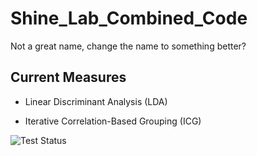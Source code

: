 # Shine_Lab_Combined_Code
Not a great name, change the name to something better? 

## Current Measures

- Linear Discriminant Analysis (LDA) 

- Iterative Correlation-Based Grouping (ICG)


![Test Status](https://github.com/Flo2306/Shine_Lab_Combined_Code/actions/workflows/test.yml/badge.svg)
